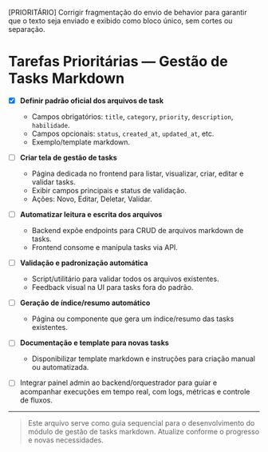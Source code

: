 [PRIORITÁRIO] Corrigir fragmentação do envio de behavior para garantir que o texto seja enviado e exibido como bloco único, sem cortes ou separação.

# Tarefas Prioritárias — Gestão de Tasks Markdown

- [x] **Definir padrão oficial dos arquivos de task**
   - Campos obrigatórios: `title`, `category`, `priority`, `description`, `habilidade`.
   - Campos opcionais: `status`, `created_at`, `updated_at`, etc.
   - Exemplo/template markdown.

- [ ] **Criar tela de gestão de tasks**
   - Página dedicada no frontend para listar, visualizar, criar, editar e validar tasks.
   - Exibir campos principais e status de validação.
   - Ações: Novo, Editar, Deletar, Validar.

- [ ] **Automatizar leitura e escrita dos arquivos**
   - Backend expõe endpoints para CRUD de arquivos markdown de tasks.
   - Frontend consome e manipula tasks via API.

- [ ] **Validação e padronização automática**
   - Script/utilitário para validar todos os arquivos existentes.
   - Feedback visual na UI para tasks fora do padrão.

- [ ] **Geração de índice/resumo automático**
   - Página ou componente que gera um índice/resumo das tasks existentes.

- [ ] **Documentação e template para novas tasks**
   - Disponibilizar template markdown e instruções para criação manual ou automatizada.

- [ ] Integrar painel admin ao backend/orquestrador para guiar e acompanhar execuções em tempo real, com logs, métricas e controle de fluxos.

---

> Este arquivo serve como guia sequencial para o desenvolvimento do módulo de gestão de tasks markdown. Atualize conforme o progresso e novas necessidades.
